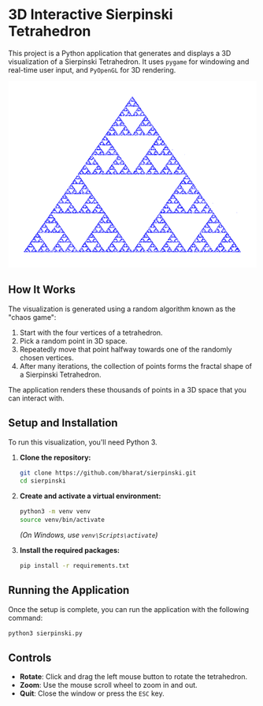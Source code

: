 # 3D Interactive Sierpinski Tetrahedron

This project is a Python application that generates and displays a 3D visualization of a Sierpinski Tetrahedron. It uses `pygame` for windowing and real-time user input, and `PyOpenGL` for 3D rendering.

![Sierpinski Tetrahedron Screenshot](sierpinski.png)

## How It Works

The visualization is generated using a random algorithm known as the "chaos game":
1.  Start with the four vertices of a tetrahedron.
2.  Pick a random point in 3D space.
3.  Repeatedly move that point halfway towards one of the randomly chosen vertices.
4.  After many iterations, the collection of points forms the fractal shape of a Sierpinski Tetrahedron.

The application renders these thousands of points in a 3D space that you can interact with.

## Setup and Installation

To run this visualization, you'll need Python 3.

1.  **Clone the repository:**
    ```bash
    git clone https://github.com/bharat/sierpinski.git
    cd sierpinski
    ```

2.  **Create and activate a virtual environment:**
    ```bash
    python3 -m venv venv
    source venv/bin/activate
    ```
    *(On Windows, use `venv\Scripts\activate`)*

3.  **Install the required packages:**
    ```bash
    pip install -r requirements.txt
    ```

## Running the Application

Once the setup is complete, you can run the application with the following command:

```bash
python3 sierpinski.py
```

## Controls

- **Rotate**: Click and drag the left mouse button to rotate the tetrahedron.
- **Zoom**: Use the mouse scroll wheel to zoom in and out.
- **Quit**: Close the window or press the `ESC` key. 